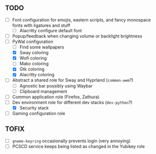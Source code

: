 ## TODO

- [ ] Font configuration for emojis, eastern scripts, and fancy monospace fonts with ligatures and stuff
    - [ ] Alacritty configure default font
- [ ] Popup/feedback when changing volume or backlight brightness
- [ ] PyWal configuration
    - [ ] Find some wallpapers
    - [x] Sway coloring
    - [x] Wofi coloring
    - [ ] Mako coloring
    - [x] Gtk coloring
    - [x] Alacritty coloring
- [ ] Abstract a shared role for Sway and Hyprland (`common-wwm`?)
    - [ ] Agnostic bar possibly using Waybar
    - [ ] Clipboard management
- [ ] Common application role (Firefox, Zathura)
- [ ] Dev environment role for different dev stacks (`dev-python`?)
    - [x] Security stack
- [ ] Gaming configuration role

## TOFIX

- [ ] `gnome-keyring` occasionally prevents login (very annoying)
- [ ] PCSCD service keeps being listed as changed in the Yubikey role
